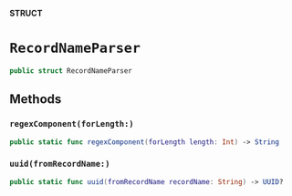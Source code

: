 **STRUCT**

# `RecordNameParser`

```swift
public struct RecordNameParser
```

## Methods
### `regexComponent(forLength:)`

```swift
public static func regexComponent(forLength length: Int) -> String
```

### `uuid(fromRecordName:)`

```swift
public static func uuid(fromRecordName recordName: String) -> UUID?
```
